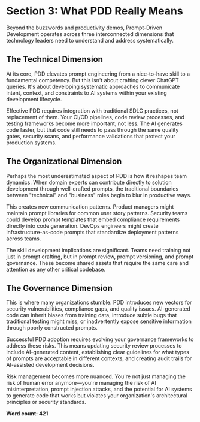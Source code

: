 # Section 3: What PDD Really Means

Beyond the buzzwords and productivity demos, Prompt-Driven Development operates across three interconnected dimensions that technology leaders need to understand and address systematically.

## The Technical Dimension

At its core, PDD elevates prompt engineering from a nice-to-have skill to a fundamental competency. But this isn't about crafting clever ChatGPT queries. It's about developing systematic approaches to communicate intent, context, and constraints to AI systems within your existing development lifecycle.

Effective PDD requires integration with traditional SDLC practices, not replacement of them. Your CI/CD pipelines, code review processes, and testing frameworks become more important, not less. The AI generates code faster, but that code still needs to pass through the same quality gates, security scans, and performance validations that protect your production systems.

## The Organizational Dimension

Perhaps the most underestimated aspect of PDD is how it reshapes team dynamics. When domain experts can contribute directly to solution development through well-crafted prompts, the traditional boundaries between "technical" and "business" roles begin to blur in productive ways.

This creates new communication patterns. Product managers might maintain prompt libraries for common user story patterns. Security teams could develop prompt templates that embed compliance requirements directly into code generation. DevOps engineers might create infrastructure-as-code prompts that standardize deployment patterns across teams.

The skill development implications are significant. Teams need training not just in prompt crafting, but in prompt review, prompt versioning, and prompt governance. These become shared assets that require the same care and attention as any other critical codebase.

## The Governance Dimension

This is where many organizations stumble. PDD introduces new vectors for security vulnerabilities, compliance gaps, and quality issues. AI-generated code can inherit biases from training data, introduce subtle bugs that traditional testing might miss, or inadvertently expose sensitive information through poorly constructed prompts.

Successful PDD adoption requires evolving your governance frameworks to address these risks. This means updating security review processes to include AI-generated content, establishing clear guidelines for what types of prompts are acceptable in different contexts, and creating audit trails for AI-assisted development decisions.

Risk management becomes more nuanced. You're not just managing the risk of human error anymore—you're managing the risk of AI misinterpretation, prompt injection attacks, and the potential for AI systems to generate code that works but violates your organization's architectural principles or security standards.

**Word count: 421**
